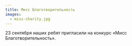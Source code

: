 ```yaml
---
title: Мисс Благотворительность
images:
  - miss-charity.jpg
---
```

23 сентября наших ребят пригласили на конкурс «Мисс Благотворительность».
